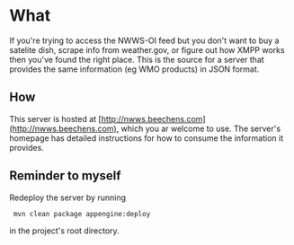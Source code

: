 # What
If you're trying to access the NWWS-OI feed but you don't want to buy a satelite dish, scrape info from weather.gov, or figure out how XMPP works then you've found the right place.  This is the source for a server that provides the same information (eg WMO products) in JSON format.

## How
This server is hosted at [http://nwws.beechens.com](http://nwws.beechens.com), which you ar welcome to use.  The server's homepage has detailed instructions for how to consume the information it provides.

## Reminder to myself
Redeploy the server by running
```bash
 mvn clean package appengine:deploy
```
in the project's root directory.

